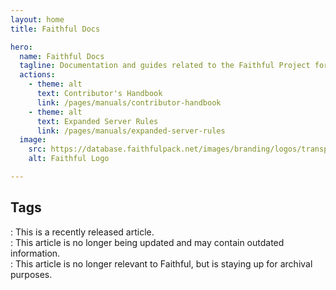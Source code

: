 ```yaml
---
layout: home
title: Faithful Docs

hero:
  name: Faithful Docs
  tagline: Documentation and guides related to the Faithful Project for texture making, moderation, and more.
  actions:
    - theme: alt
      text: Contributor's Handbook
      link: /pages/manuals/contributor-handbook
    - theme: alt
      text: Expanded Server Rules
      link: /pages/manuals/expanded-server-rules
  image:
    src: https://database.faithfulpack.net/images/branding/logos/transparent/512/plain_logo.png
    alt: Faithful Logo

---
```


## Tags

<Badge type="danger" text="NEW" />: This is a recently released article.
<br />
<Badge type="warning" text="DEPRECATED" />: This article is no longer being updated and may contain outdated information.
<br />
<Badge type="info" text="ARCHIVED" />: This article is no longer relevant to Faithful, but is staying up for archival purposes.
